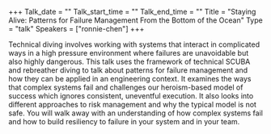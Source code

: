 +++
Talk_date = ""
Talk_start_time = ""
Talk_end_time = ""
Title = "Staying Alive: Patterns for Failure Management From the Bottom of the Ocean"
Type = "talk"
Speakers = ["ronnie-chen"]
+++

Technical diving involves working with systems that interact in complicated ways in a high pressure environment where failures are unavoidable but also highly dangerous. This talk uses the framework of technical SCUBA and rebreather diving to talk about patterns for failure management and how they can be applied in an engineering context. It examines the ways that complex systems fail and challenges our heroism-based model of success which ignores consistent, uneventful execution. It also looks into different approaches to risk management and why the typical model is not safe. You will walk away with an understanding of how complex systems fail and how to build resiliency to failure in your system and in your team.
